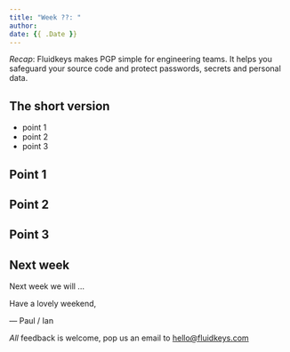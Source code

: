 ```yaml
---
title: "Week ??: "
author:
date: {{ .Date }}
---
```


_Recap_: Fluidkeys makes PGP simple for engineering teams. It helps you safeguard your source code and protect passwords, secrets and personal data.

## The short version

* point 1
* point 2
* point 3

## Point 1

## Point 2

## Point 3


## Next week

Next week we will ...

Have a lovely weekend,

— Paul / Ian

*All* feedback is welcome, pop us an email to
[hello@fluidkeys.com](mailto:hello@fluidkeys.com)
